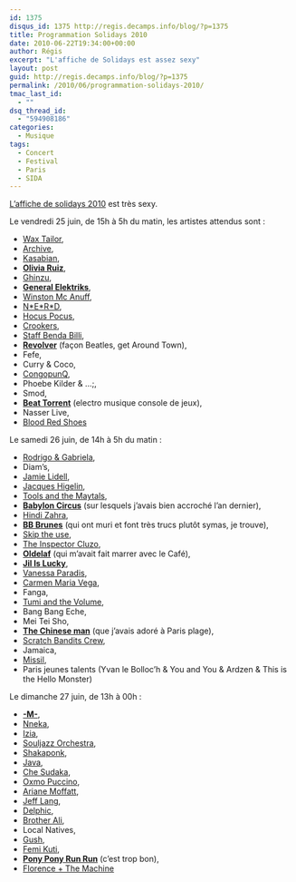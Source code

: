 ```yaml
---
id: 1375
disqus_id: 1375 http://regis.decamps.info/blog/?p=1375
title: Programmation Solidays 2010
date: 2010-06-22T19:34:00+00:00
author: Régis
excerpt: "L'affiche de Solidays est assez sexy"
layout: post
guid: http://regis.decamps.info/blog/?p=1375
permalink: /2010/06/programmation-solidays-2010/
tmac_last_id:
  - ""
dsq_thread_id:
  - "594908186"
categories:
  - Musique
tags:
  - Concert
  - Festival
  - Paris
  - SIDA
---
```

[L’affiche de solidays 2010](http://www.solidays.org/affiche/) est très sexy.

Le vendredi 25 juin, de 15h à 5h du matin, les artistes attendus sont : 

  * [Wax Tailor](http://www.lastfm.fr/music/Wax+Tailor), 
  * [Archive](http://www.lastfm.fr/music/Archive), 
  * [Kasabian](http://www.lastfm.fr/music/Kasabian), 
  * **[Olivia Ruiz](http://www.lastfm.fr/music/Olivia+Ruiz)**, 
  * [Ghinzu](http://www.lastfm.fr/music/Ghinzu), 
  * [**General Elektriks**](http://www.lastfm.fr/music/General+Elektriks), 
  * [Winston Mc Anuff](http://www.lastfm.fr/music/Winston+McAnuff), 
  * [N\*E\*R*D](http://www.lastfm.fr/music/N%2AE%2AR%2AD "NERD"), 
  * [Hocus Pocus](http://www.lastfm.fr/music/Hocus+Pocus), 
  * [Crookers](http://www.lastfm.fr/music/Crookers), 
  * [Staff Benda Billi](http://www.lastfm.fr/music/Staff+Benda+Bilili), 
  * [**Revolver**](http://www.lastfm.fr/music/Revolver) (façon Beatles, get Around Town), 
  * Fefe, 
  * Curry & Coco, 
  * [CongopunQ](http://www.lastfm.fr/music/CongopunQ), 
  * Phoebe Kilder & …;, 
  * Smod, 
  * [**Beat Torrent**](http://www.lastfm.fr/music/Beat+Torrent) (electro musique console de jeux), 
  * Nasser Live, 
  * [Blood Red Shoes](http://www.lastfm.fr/music/Blood+Red+Shoes)

Le samedi 26 juin, de 14h à 5h du matin : 

  * [Rodrigo & Gabriela](http://www.lastfm.fr/music/Rodrigo+y+Gabriela),
  * Diam’s, 
  * [Jamie Lidell](http://www.lastfm.fr/music/Jamie+Lidell), 
  * [Jacques Higelin](http://www.lastfm.fr/music/Jacques+Higelin),
  * [Tools and the Maytals](http://www.lastfm.fr/music/Toots+and+the+Maytals), 
  * [**Babylon Circus**](http://www.lastfm.fr/music/Babylon+Circus) (sur lesquels j’avais bien accroché l’an dernier), 
  * [Hindi Zahra](http://www.lastfm.fr/music/Hindi+Zahra), 
  * [**BB Brunes**](http://www.lastfm.fr/music/BB+Brunes) (qui ont muri et font très trucs plutôt symas, je trouve), 
  * [Skip the use](http://www.lastfm.fr/music/Skip+the+Use), 
  * [The Inspector Cluzo](http://www.lastfm.fr/music/The+Inspector+Cluzo),
  * **[Oldelaf](http://www.lastfm.fr/music/Oldelaf)** (qui m’avait fait marrer avec le Café),
  * [**Jil Is Lucky**](http://www.lastfm.fr/music/Jil+is+lucky), 
  * [Vanessa Paradis](http://www.lastfm.fr/music/Vanessa+Paradis), 
  * [Carmen Maria Vega](http://www.lastfm.fr/music/Carmen+Maria+Vega), 
  * Fanga, 
  * [Tumi and the Volume](http://www.lastfm.fr/music/Tumi+and+the+Volume), 
  * Bang Bang Eche, 
  * Mei Tei Sho, 
  * [**The Chinese man**](http://www.lastfm.fr/music/Chinese+Man) (que j’avais adoré à Paris plage), 
  * [Scratch Bandits Crew](http://www.lastfm.fr/music/Scratch+Bandits+Crew), 
  * Jamaica, 
  * [Missil](http://www.lastfm.fr/music/MiSSiLL), 
  * Paris jeunes talents (Yvan le Bolloc’h & You and You & Ardzen & This is the Hello Monster)

Le dimanche 27 juin, de 13h à 00h : 

  * [**-M-**](http://www.lastfm.fr/music/-M-), 
  * [Nneka](http://www.lastfm.fr/music/Nneka),
  * [Izia](http://www.lastfm.fr/music/IZIA), 
  * [Souljazz Orchestra](http://www.lastfm.fr/music/+noredirect/SoulJazz+Orchestra), 
  * [Shakaponk](http://www.lastfm.fr/music/+noredirect/SHAKAPONK),
  * [Java](http://www.lastfm.fr/music/Java), 
  * [Che Sudaka](http://www.lastfm.fr/music/Che+Sudaka), 
  * [Oxmo Puccino](http://www.lastfm.fr/music/Oxmo+Puccino), 
  * [Ariane Moffatt](http://www.lastfm.fr/music/Ariane+Moffatt), 
  * [Jeff Lang](http://www.lastfm.fr/music/Jeff+Lang), 
  * [Delphic](http://www.lastfm.fr/music/Delphic), 
  * [Brother Ali](http://www.lastfm.fr/music/Brother+Ali), 
  * Local Natives, 
  * [Gush](http://www.lastfm.fr/music/Gush), 
  * [Femi Kuti](http://www.lastfm.fr/music/Femi+Kuti),
  * **[Pony Pony Run Run](http://www.lastfm.fr/music/Pony+Pony+Run+Run)** (c’est trop bon), 
  * [Florence + The Machine](http://www.lastfm.fr/music/Florence%2B%252B%2BThe%2BMachine)
